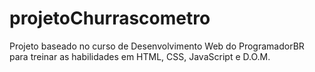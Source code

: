 # projetoChurrascometro
Projeto baseado no curso de Desenvolvimento Web do ProgramadorBR para treinar as habilidades em HTML, CSS, JavaScript e D.O.M.
